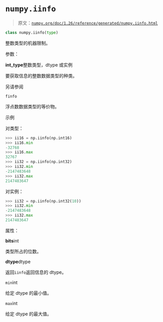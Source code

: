# `numpy.iinfo`

> 原文：[`numpy.org/doc/1.26/reference/generated/numpy.iinfo.html`](https://numpy.org/doc/1.26/reference/generated/numpy.iinfo.html)

```py
class numpy.iinfo(type)
```

整数类型的机器限制。

参数：

**int_type**整数类型，dtype 或实例

要获取信息的整数数据类型的种类。

另请参阅

`finfo`

浮点数数据类型的等价物。

示例

对类型：

```py
>>> ii16 = np.iinfo(np.int16)
>>> ii16.min
-32768
>>> ii16.max
32767
>>> ii32 = np.iinfo(np.int32)
>>> ii32.min
-2147483648
>>> ii32.max
2147483647 
```

对实例：

```py
>>> ii32 = np.iinfo(np.int32(10))
>>> ii32.min
-2147483648
>>> ii32.max
2147483647 
```

属性：

**bits**int

类型所占的位数。

**dtype**dtype

返回`iinfo`返回信息的 dtype。

`min`int

给定 dtype 的最小值。

`max`int

给定 dtype 的最大值。
